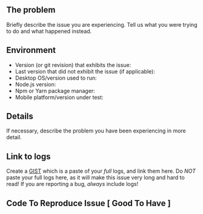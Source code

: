 ## The problem

Briefly describe the issue you are experiencing. Tell us what you were trying to do and what happened instead. 
## Environment

* Version (or git revision) that exhibits the issue:
* Last version that did not exhibit the issue (if applicable):
* Desktop OS/version used to run:
* Node.js version:
* Npm or Yarn package manager:
* Mobile platform/version under test:

## Details

If necessary, describe the problem you have been experiencing in more detail.

## Link to logs

Create a [GIST](https://gist.github.com) which is a paste of your _full_ logs, and link them here.
Do _NOT_ paste your full logs here, as it will make this issue very long and hard to read!
If you are reporting a bug, _always_ include logs!


## Code To Reproduce Issue [ Good To Have ]

